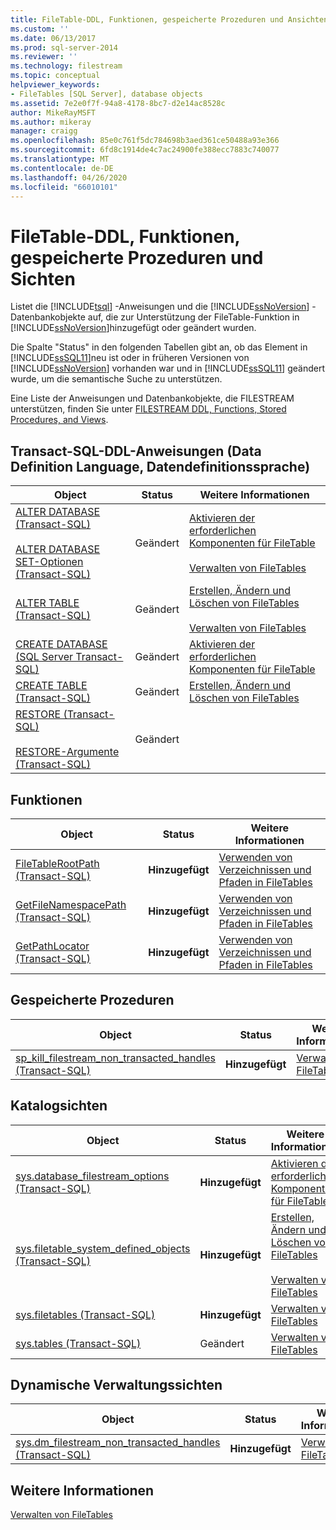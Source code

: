 ```yaml
---
title: FileTable-DDL, Funktionen, gespeicherte Prozeduren und Ansichten | Microsoft-Dokumentation
ms.custom: ''
ms.date: 06/13/2017
ms.prod: sql-server-2014
ms.reviewer: ''
ms.technology: filestream
ms.topic: conceptual
helpviewer_keywords:
- FileTables [SQL Server], database objects
ms.assetid: 7e2e0f7f-94a8-4178-8bc7-d2e14ac8528c
author: MikeRayMSFT
ms.author: mikeray
manager: craigg
ms.openlocfilehash: 85e0c761f5dc784698b3aed361ce50488a93e366
ms.sourcegitcommit: 6fd8c1914de4c7ac24900fe388ecc7883c740077
ms.translationtype: MT
ms.contentlocale: de-DE
ms.lasthandoff: 04/26/2020
ms.locfileid: "66010101"
---
```

# <a name="filetable-ddl-functions-stored-procedures-and-views"></a>FileTable-DDL, Funktionen, gespeicherte Prozeduren und Sichten
  Listet die [!INCLUDE[tsql](../../includes/tsql-md.md)] -Anweisungen und die [!INCLUDE[ssNoVersion](../../includes/ssnoversion-md.md)] -Datenbankobjekte auf, die zur Unterstützung der FileTable-Funktion in [!INCLUDE[ssNoVersion](../../includes/ssnoversion-md.md)]hinzugefügt oder geändert wurden.  
  
 Die Spalte "Status" in den folgenden Tabellen gibt an, ob das Element in [!INCLUDE[ssSQL11](../../includes/sssql11-md.md)]neu ist oder in früheren Versionen von [!INCLUDE[ssNoVersion](../../includes/ssnoversion-md.md)] vorhanden war und in [!INCLUDE[ssSQL11](../../includes/sssql11-md.md)] geändert wurde, um die semantische Suche zu unterstützen.  
  
 Eine Liste der Anweisungen und Datenbankobjekte, die FILESTREAM unterstützen, finden Sie unter [FILESTREAM DDL, Functions, Stored Procedures, and Views](../views/views.md).  
  
##  <a name="transact-sql-data-definition-language-ddl-statements"></a><a name="ddl"></a> Transact-SQL-DDL-Anweisungen (Data Definition Language, Datendefinitionssprache)  
  
|Object|Status|Weitere Informationen|  
|------------|------------|----------------------|  
|[ALTER DATABASE &#40;Transact-SQL&#41;](/sql/t-sql/statements/alter-database-transact-sql)<br /><br /> [ALTER DATABASE SET-Optionen &#40;Transact-SQL&#41;](/sql/t-sql/statements/alter-database-transact-sql-set-options)|Geändert|[Aktivieren der erforderlichen Komponenten für FileTable](enable-the-prerequisites-for-filetable.md)<br /><br /> [Verwalten von FileTables](manage-filetables.md)|  
|[ALTER TABLE &#40;Transact-SQL&#41;](/sql/t-sql/statements/alter-table-transact-sql)|Geändert|[Erstellen, Ändern und Löschen von FileTables](create-alter-and-drop-filetables.md)<br /><br /> [Verwalten von FileTables](manage-filetables.md)|  
|[CREATE DATABASE &#40;SQL Server Transact-SQL&#41;](/sql/t-sql/statements/create-database-sql-server-transact-sql)|Geändert|[Aktivieren der erforderlichen Komponenten für FileTable](enable-the-prerequisites-for-filetable.md)|  
|[CREATE TABLE &#40;Transact-SQL&#41;](/sql/t-sql/statements/create-table-transact-sql)|Geändert|[Erstellen, Ändern und Löschen von FileTables](create-alter-and-drop-filetables.md)|  
|[RESTORE &#40;Transact-SQL&#41;](/sql/t-sql/statements/restore-statements-transact-sql)<br /><br /> [RESTORE-Argumente &#40;Transact-SQL&#41;](/sql/t-sql/statements/restore-statements-arguments-transact-sql)|Geändert||  
  
##  <a name="functions"></a><a name="func"></a> Funktionen  
  
|Object|Status|Weitere Informationen|  
|------------|------------|----------------------|  
|[FileTableRootPath &#40;Transact-SQL&#41;](/sql/relational-databases/system-functions/filetablerootpath-transact-sql)|**Hinzugefügt**|[Verwenden von Verzeichnissen und Pfaden in FileTables](work-with-directories-and-paths-in-filetables.md)|  
|[GetFileNamespacePath &#40;Transact-SQL&#41;](/sql/relational-databases/system-functions/getfilenamespacepath-transact-sql)|**Hinzugefügt**|[Verwenden von Verzeichnissen und Pfaden in FileTables](work-with-directories-and-paths-in-filetables.md)|  
|[GetPathLocator &#40;Transact-SQL&#41;](/sql/relational-databases/system-functions/getpathlocator-transact-sql)|**Hinzugefügt**|[Verwenden von Verzeichnissen und Pfaden in FileTables](work-with-directories-and-paths-in-filetables.md)|  
  
##  <a name="stored-procedures"></a><a name="sproc"></a> Gespeicherte Prozeduren  
  
|Object|Status|Weitere Informationen|  
|------------|------------|----------------------|  
|[sp_kill_filestream_non_transacted_handles &#40;Transact-SQL&#41;](/sql/relational-databases/system-stored-procedures/filestream-and-filetable-sp-kill-filestream-non-transacted-handles)|**Hinzugefügt**|[Verwalten von FileTables](manage-filetables.md)|  
  
##  <a name="catalog-views"></a><a name="cv"></a> Katalogsichten  
  
|Object|Status|Weitere Informationen|  
|------------|------------|----------------------|  
|[sys.database_filestream_options &#40;Transact-SQL&#41;](/sql/relational-databases/system-catalog-views/sys-database-filestream-options-transact-sql)|**Hinzugefügt**|[Aktivieren der erforderlichen Komponenten für FileTable](enable-the-prerequisites-for-filetable.md)|  
|[sys.filetable_system_defined_objects &#40;Transact-SQL&#41;](/sql/relational-databases/system-catalog-views/sys-filetable-system-defined-objects-transact-sql)|**Hinzugefügt**|[Erstellen, Ändern und Löschen von FileTables](create-alter-and-drop-filetables.md)<br /><br /> [Verwalten von FileTables](manage-filetables.md)|  
|[sys.filetables &#40;Transact-SQL&#41;](/sql/relational-databases/system-catalog-views/sys-filetables-transact-sql)|**Hinzugefügt**|[Verwalten von FileTables](manage-filetables.md)|  
|[sys.tables &#40;Transact-SQL&#41;](/sql/relational-databases/system-catalog-views/sys-tables-transact-sql)|Geändert|[Verwalten von FileTables](manage-filetables.md)|  
  
##  <a name="dynamic-management-views"></a><a name="dmv"></a> Dynamische Verwaltungssichten  
  
|Object|Status|Weitere Informationen|  
|------------|------------|----------------------|  
|[sys.dm_filestream_non_transacted_handles &#40;Transact-SQL&#41;](/sql/relational-databases/system-dynamic-management-views/sys-dm-filestream-non-transacted-handles-transact-sql)|**Hinzugefügt**|[Verwalten von FileTables](manage-filetables.md)|  
  
## <a name="see-also"></a>Weitere Informationen  
 [Verwalten von FileTables](manage-filetables.md)  
  
  
